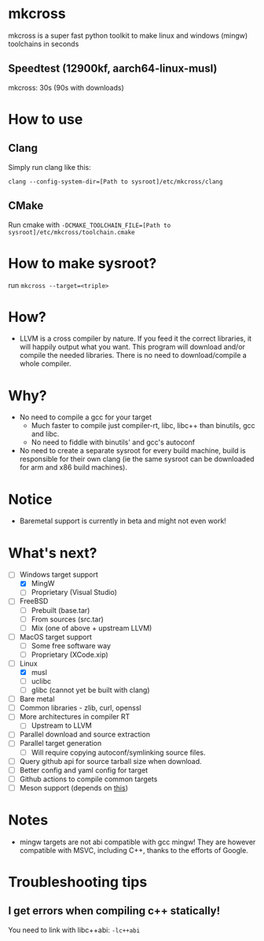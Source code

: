 # mkcross
mkcross is a super fast python toolkit to make linux and windows (mingw) toolchains in seconds
## Speedtest (12900kf, aarch64-linux-musl)
mkcross: 30s (90s with downloads)

# How to use
## Clang
Simply run clang like this:
```
clang --config-system-dir=[Path to sysroot]/etc/mkcross/clang
```
## CMake
Run cmake with `-DCMAKE_TOOLCHAIN_FILE=[Path to sysroot]/etc/mkcross/toolchain.cmake`

# How to make sysroot?
run `mkcross --target=<triple>`

# How?
 - LLVM is a cross compiler by nature. If you feed it the correct libraries, it will happily output what you want. This program will download and/or compile the needed libraries. There is no need to download/compile a whole compiler.

# Why?
 - No need to compile a gcc for your target
   - Much faster to compile just compiler-rt, libc, libc++ than binutils, gcc and libc.
   - No need to fiddle with binutils' and gcc's autoconf
 - No need to create a separate sysroot for every build machine, build is responsible for their own clang (ie the same sysroot can be downloaded for arm and x86 build machines).

# Notice
 - Baremetal support is currently in beta and might not even work!

# What's next?
 - [ ] Windows target support
   - [x] MingW
   - [ ] Proprietary (Visual Studio)
 - [ ] FreeBSD
   - [ ] Prebuilt (base.tar)
   - [ ] From sources (src.tar)
   - [ ] Mix (one of above + upstream LLVM)
 - [ ] MacOS target support
   - [ ] Some free software way
   - [ ] Proprietary (XCode.xip)
 - [ ] Linux
   - [x] musl
   - [ ] uclibc
   - [ ] glibc (cannot yet be built with clang)
 - [ ] Bare metal
 - [ ] Common libraries - zlib, curl, openssl
 - [ ] More architectures in compiler RT
   - [ ] Upstream to LLVM
 - [ ] Parallel download and source extraction
 - [ ] Parallel target generation
   - [ ] Will require copying autoconf/symlinking source files.
 - [ ] Query github api for source tarball size when download.
 - [ ] Better config and yaml config for target
 - [ ] Github actions to compile common targets
 - [ ] Meson support (depends on [this](https://github.com/mesonbuild/meson/discussions/11731))

# Notes
 - mingw targets are not abi compatible with gcc mingw! They are however compatible with MSVC, including C++, thanks to the efforts of Google.

# Troubleshooting tips
## I get errors when compiling c++ statically!
You need to link with libc++abi: `-lc++abi`
